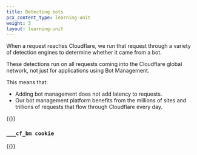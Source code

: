 ```yaml
---
title: Detecting bots
pcx_content_type: learning-unit
weight: 3
layout: learning-unit
---
```


When a request reaches Cloudflare, we run that request through a variety of detection engines to determine whether it came from a bot.

These detections run on all requests coming into the Cloudflare global network, not just for applications using Bot Management.

This means that:

- Adding bot management does not add latency to requests.
- Our bot management platform benefits from the millions of sites and trillions of requests that flow through Cloudflare every day.

{{<render file="_bm-bot-detection-engines.md" productFolder="bots" >}}

### `___cf_bm cookie`

{{<render file="_bots-cookie.md" productFolder="bots" >}}